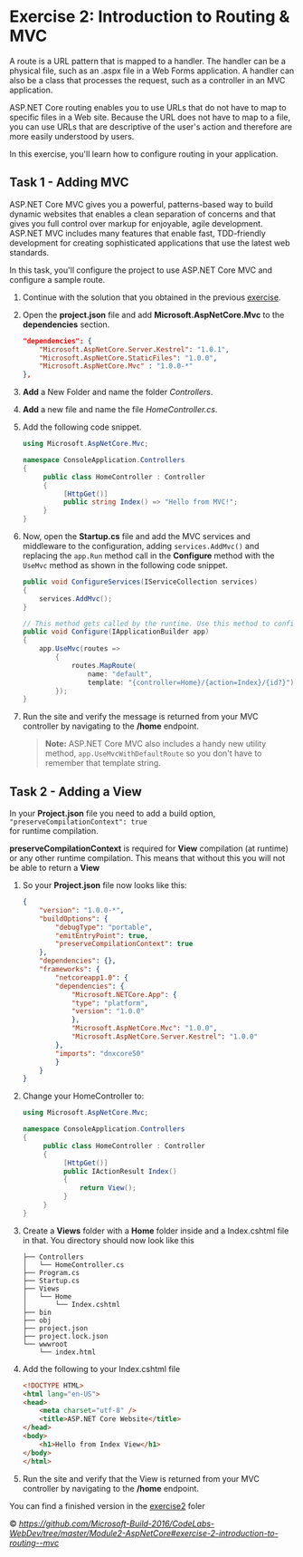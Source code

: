 <a name="Exercise2" ></a>
# Exercise 2: Introduction to Routing & MVC #

A route is a URL pattern that is mapped to a handler. The handler can be a physical file, such as an .aspx file in a Web Forms application. A handler can also be a class that processes the request, such as a controller in an MVC application.

ASP.NET Core routing enables you to use URLs that do not have to map to specific files in a Web site. Because the URL does not have to map to a file, you can use URLs that are descriptive of the user's action and therefore are more easily understood by users.

In this exercise, you'll learn how to configure routing in your application.

## Task 1 - Adding MVC ##

ASP.NET Core MVC gives you a powerful, patterns-based way to build dynamic websites that enables a clean separation of concerns and that gives you full control over markup for enjoyable, agile development. ASP.NET MVC includes many features that enable fast, TDD-friendly development for creating sophisticated applications that use the latest web standards.

In this task, you'll configure the project to use ASP.NET Core MVC and configure a sample route.

1. Continue with the solution that you obtained in the previous [exercise](/blob/master/Exercise1.md).

1. Open the **project.json** file and add **Microsoft.AspNetCore.Mvc** to the **dependencies** section.

	````JSON
	"dependencies": {
		"Microsoft.AspNetCore.Server.Kestrel": "1.0.1",
    	"Microsoft.AspNetCore.StaticFiles": "1.0.0",
		"Microsoft.AspNetCore.Mvc" : "1.0.0-*"
	},
	````

1. **Add** a New Folder and name the folder _Controllers_.

1. **Add** a new file and name the file _HomeController.cs_.

1. Add the following code snippet.

	````C#
	using Microsoft.AspNetCore.Mvc;

	namespace ConsoleApplication.Controllers
	{
		 public class HomeController : Controller
		 {
			  [HttpGet()]
			  public string Index() => "Hello from MVC!";
		 }
	}
	````

1. Now, open the **Startup.cs** file and add the MVC services and middleware to the configuration, adding `services.AddMvc()` and replacing the `app.Run` method call in the **Configure** method with the `UseMvc` method as shown in the following code snippet.

	````C#
    public void ConfigureServices(IServiceCollection services)
    {
        services.AddMvc();
    }

    // This method gets called by the runtime. Use this method to configure the HTTP request pipeline.
    public void Configure(IApplicationBuilder app)
    {
        app.UseMvc(routes =>
            {
                routes.MapRoute(
                    name: "default",
                    template: "{controller=Home}/{action=Index}/{id?}");
            });
    }
	````

1. Run the site and verify the message is returned from your MVC controller by navigating to the **/home** endpoint.

	> **Note:** ASP.NET Core MVC also includes a handy new utility method, `app.UseMvcWithDefaultRoute` so you don't have to remember that template string.

## Task 2 - Adding a View

In your **Project.json** file you need to add a build option, ````"preserveCompilationContext": true````  
for runtime compilation.

**preserveCompilationContext** is required for **View** compilation (at runtime) 
or any other runtime compilation. This means that without this you will not be able to 
return a **View**

1. So your **Project.json** file now looks like this:

	````JSON
	{
		"version": "1.0.0-*",
		"buildOptions": {
			"debugType": "portable",
			"emitEntryPoint": true,
			"preserveCompilationContext": true
		},
		"dependencies": {},
		"frameworks": {
			"netcoreapp1.0": {
			"dependencies": {
				"Microsoft.NETCore.App": {
				"type": "platform",
				"version": "1.0.0"
				},
				"Microsoft.AspNetCore.Mvc": "1.0.0",
				"Microsoft.AspNetCore.Server.Kestrel": "1.0.0"
			},
			"imports": "dnxcore50"
			}
		}
	}
	````
1. Change your HomeController to:

	````C#
	using Microsoft.AspNetCore.Mvc;

	namespace ConsoleApplication.Controllers
	{
		 public class HomeController : Controller
		 {
			  [HttpGet()]
			  public IActionResult Index() 
			  {
				  return View();
			  } 
		 }
	}
	````
1. Create a **Views** folder with a **Home** folder inside 
and a Index.cshtml file in that. You directory should now look like this

	````
	├── Controllers
	│   └── HomeController.cs
	├── Program.cs
	├── Startup.cs
	├── Views
	│   └── Home
	│       └── Index.cshtml
	├── bin
	├── obj
	├── project.json
	├── project.lock.json
	└── wwwroot
		└── index.html
	````
1. Add the following to your Index.cshtml file

	````html
	<!DOCTYPE HTML>
	<html lang="en-US">
	<head>
		<meta charset="utf-8" />
		<title>ASP.NET Core Website</title>
	</head>
	<body>
		<h1>Hello from Index View</h1>
	</body>
	</html>
	````

1. Run the site and verify that the View is returned from your 
MVC controller by navigating to the **/home** endpoint.

You can find a finished version in the [exercise2](https://github.com/keacore/intro/tree/master/exercise2) foler

&copy; <i>https://github.com/Microsoft-Build-2016/CodeLabs-WebDev/tree/master/Module2-AspNetCore#exercise-2-introduction-to-routing--mvc</i>
